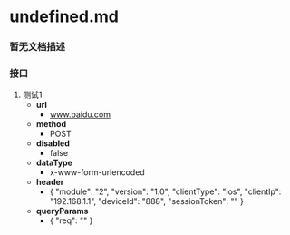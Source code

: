 # undefined.md
### 暂无文档描述
### 接口
1. 测试1
	* **url**
		* www.baidu.com
	* **method**
		* POST
	* **disabled**
		* false
	* **dataType**
		* x-www-form-urlencoded
	* **header**
		* {
    "module": "2",
    "version": "1.0",
    "clientType": "ios",
    "clientIp": "192.168.1.1",
    "deviceId": "888",
    "sessionToken": ""
}
	* **queryParams**
		* {
    "req": ""
}